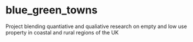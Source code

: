 # blue_green_towns
Project blending quantiative and qualiative research on empty and low use property in coastal and rural regions of the UK
